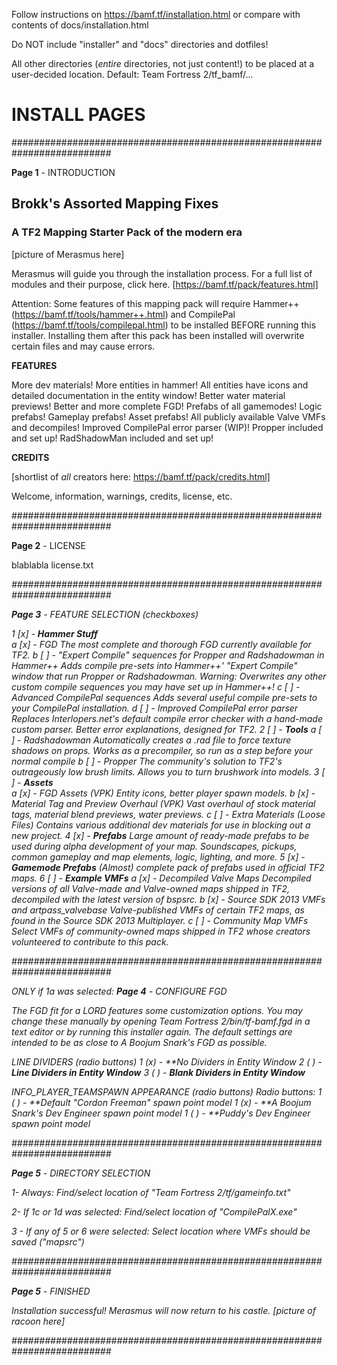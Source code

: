 Follow instructions on https://bamf.tf/installation.html or compare with contents of docs/installation.html

Do NOT include "installer" and "docs" directories and dotfiles!

All other directories (*entire* directories, not just content!) to be placed at a user-decided location. Default: Team Fortress 2/tf_bamf/...



# INSTALL PAGES

##########################################################################

**Page 1** - INTRODUCTION

## Brokk's Assorted Mapping Fixes
### A TF2 Mapping Starter Pack of the modern era

[picture of Merasmus here]

Merasmus will guide you through the installation process.
For a full list of modules and their purpose, click here. [https://bamf.tf/pack/features.html]

Attention: Some features of this mapping pack will require Hammer++ (https://bamf.tf/tools/hammer++.html) and CompilePal (https://bamf.tf/tools/compilepal.html) to be installed BEFORE running this installer. Installing them after this pack has been installed will overwrite certain files and may cause errors.

**FEATURES**

More dev materials!
More entities in hammer!
All entities have icons and detailed documentation in the entity window!
Better water material previews!
Better and more complete FGD!
Prefabs of all gamemodes!
Logic prefabs!
Gameplay prefabs!
Asset prefabs!
All publicly available Valve VMFs and decompiles!
Improved CompilePal error parser (WIP)!
Propper included and set up!
RadShadowMan included and set up!

**CREDITS**

[shortlist of _all_ creators here: https://bamf.tf/pack/credits.html]

Welcome, information, warnings, credits, license, etc.


<NEXT> <CANCEL>

##########################################################################

**Page 2** - LICENSE

blablabla license.txt


<BACK> <I HAVE READ AND UNDERSTOOD THE LICENSE> <CANCEL>

##########################################################################

**Page 3** - FEATURE SELECTION (checkboxes)

1 [x] - **Hammer Stuff**  
	a [x] - FGD
			The most complete and thorough FGD currently available for TF2.
	b [ ] - "Expert Compile" sequences for Propper and Radshadowman in Hammer++
			Adds compile pre-sets into Hammer++' "Expert Compile" window that run Propper or Radshadowman. Warning: Overwrites any other custom compile sequences you may have set up in Hammer++!
	c [ ] - Advanced CompilePal sequences
			Adds several useful compile pre-sets to your CompilePal installation.
	d [ ] - Improved CompilePal error parser
			Replaces Interlopers.net's default compile error checker with a hand-made custom parser. Better error explanations, designed for TF2.
2 [ ] - **Tools**
	a [ ] - Radshadowman
			Automatically creates a .rad file to force texture shadows on props. Works as a precompiler, so run as a step before your normal compile
	b [ ] - Propper
			The community's solution to TF2's outrageously low brush limits. Allows you to turn brushwork into models.
3 [ ] - **Assets**  
	a [x] - FGD Assets (VPK)
			Entity icons, better player spawn models.
	b [x] - Material Tag and Preview Overhaul (VPK)
			Vast overhaul of stock material tags, material blend previews, water previews.
	c [ ] - Extra Materials (Loose Files)
			Contains various additional dev materials for use in blocking out a new project.
4 [x] - **Prefabs**
			Large amount of ready-made prefabs to be used during alpha development of your map. Soundscapes, pickups, common gameplay and map elements, logic, lighting, and more.
5 [x] - **Gamemode Prefabs**
			(Almost) complete pack of prefabs used in official TF2 maps.
6 [ ] - **Example VMFs**
	a [x] - Decompiled Valve Maps
			Decompiled versions of all Valve-made and Valve-owned maps shipped in TF2, decompiled with the latest version of bspsrc.
	b [x] - Source SDK 2013 VMFs and artpass_valvebase
			Valve-published VMFs of certain TF2 maps, as found in the Source SDK 2013 Multiplayer.
	c [ ] - Community Map VMFs
			Select VMFs of community-owned maps shipped in TF2 whose creators volunteered to contribute to this pack.

##########################################################################

ONLY if 1a was selected: **Page 4** - CONFIGURE FGD

The FGD fit for a LORD features some customization options. You may change these manually by opening Team Fortress 2/bin/tf-bamf.fgd in a text editor or by running this installer again. The default settings are intended to be as close to A Boojum Snark's FGD as possible.

LINE DIVIDERS (radio buttons)
1 (x) - **No Dividers in Entity Window
2 ( ) - **Line Dividers in Entity Window**
3 ( ) - **Blank Dividers in Entity Window**

INFO_PLAYER_TEAMSPAWN APPEARANCE (radio buttons)
Radio buttons:
1 ( ) - **Default "Cordon Freeman" spawn point model
1 (x) - **A Boojum Snark's Dev Engineer spawn point model
1 ( ) - **Puddy's Dev Engineer spawn point model

##########################################################################

**Page 5** - DIRECTORY SELECTION

1- Always:
Find/select location of "Team Fortress 2/tf/gameinfo.txt"

2- If 1c or 1d was selected:
Find/select location of "CompilePalX.exe"

3 - If any of 5 or 6 were selected:
Select location where VMFs should be saved ("mapsrc")

##########################################################################

**Page 5** - FINISHED

Installation successful! Merasmus will now return to his castle. [picture of racoon here]

##########################################################################